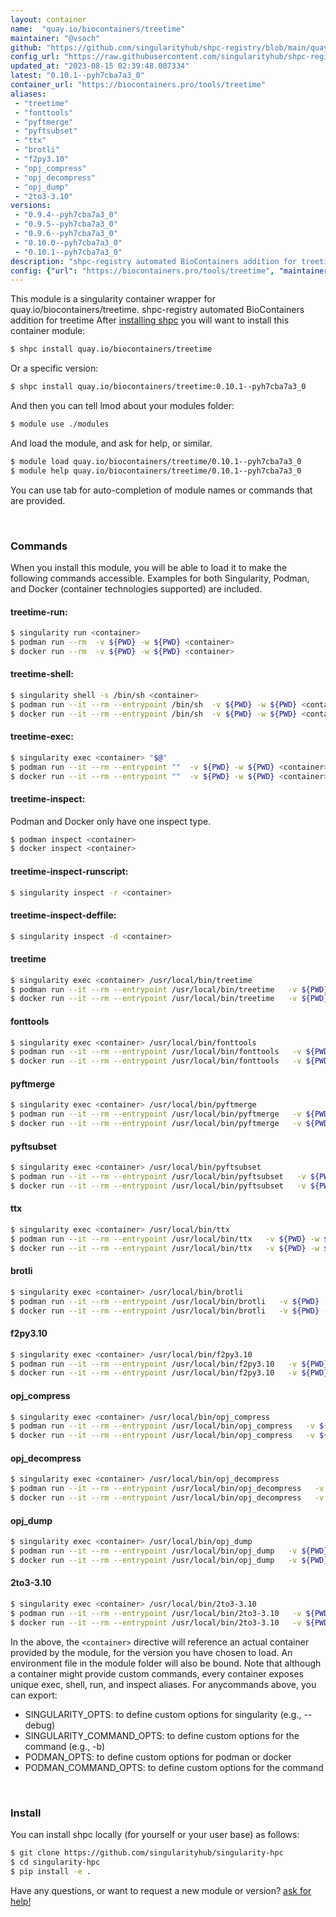 ```yaml
---
layout: container
name:  "quay.io/biocontainers/treetime"
maintainer: "@vsoch"
github: "https://github.com/singularityhub/shpc-registry/blob/main/quay.io/biocontainers/treetime/container.yaml"
config_url: "https://raw.githubusercontent.com/singularityhub/shpc-registry/main/quay.io/biocontainers/treetime/container.yaml"
updated_at: "2023-08-15 02:39:48.007334"
latest: "0.10.1--pyh7cba7a3_0"
container_url: "https://biocontainers.pro/tools/treetime"
aliases:
 - "treetime"
 - "fonttools"
 - "pyftmerge"
 - "pyftsubset"
 - "ttx"
 - "brotli"
 - "f2py3.10"
 - "opj_compress"
 - "opj_decompress"
 - "opj_dump"
 - "2to3-3.10"
versions:
 - "0.9.4--pyh7cba7a3_0"
 - "0.9.5--pyh7cba7a3_0"
 - "0.9.6--pyh7cba7a3_0"
 - "0.10.0--pyh7cba7a3_0"
 - "0.10.1--pyh7cba7a3_0"
description: "shpc-registry automated BioContainers addition for treetime"
config: {"url": "https://biocontainers.pro/tools/treetime", "maintainer": "@vsoch", "description": "shpc-registry automated BioContainers addition for treetime", "latest": {"0.10.1--pyh7cba7a3_0": "sha256:b54b9fbc03b32547fa6978769a30c145574c77c80410664e5bd1cf2240b369a2"}, "tags": {"0.9.4--pyh7cba7a3_0": "sha256:df33fd4fd5195a6b2346d5e2d33f56e00af8f2490ec094612d8895347c4f0be3", "0.9.5--pyh7cba7a3_0": "sha256:afd5467511dbc4a4385ebcd05ded2cfe697b22e4c374a7e2445d05fd11cb641c", "0.9.6--pyh7cba7a3_0": "sha256:580350cbb22cd283b9c519acaa3373b053b5df5b896ac96b59e89dc0de12e0fb", "0.10.0--pyh7cba7a3_0": "sha256:f736afcfc384845befcc0af0bea047a2ea63728b274bfaab2d36e72c7bfd0255", "0.10.1--pyh7cba7a3_0": "sha256:b54b9fbc03b32547fa6978769a30c145574c77c80410664e5bd1cf2240b369a2"}, "docker": "quay.io/biocontainers/treetime", "aliases": {"treetime": "/usr/local/bin/treetime", "fonttools": "/usr/local/bin/fonttools", "pyftmerge": "/usr/local/bin/pyftmerge", "pyftsubset": "/usr/local/bin/pyftsubset", "ttx": "/usr/local/bin/ttx", "brotli": "/usr/local/bin/brotli", "f2py3.10": "/usr/local/bin/f2py3.10", "opj_compress": "/usr/local/bin/opj_compress", "opj_decompress": "/usr/local/bin/opj_decompress", "opj_dump": "/usr/local/bin/opj_dump", "2to3-3.10": "/usr/local/bin/2to3-3.10"}}
---
```


This module is a singularity container wrapper for quay.io/biocontainers/treetime.
shpc-registry automated BioContainers addition for treetime
After [installing shpc](#install) you will want to install this container module:


```bash
$ shpc install quay.io/biocontainers/treetime
```

Or a specific version:

```bash
$ shpc install quay.io/biocontainers/treetime:0.10.1--pyh7cba7a3_0
```

And then you can tell lmod about your modules folder:

```bash
$ module use ./modules
```

And load the module, and ask for help, or similar.

```bash
$ module load quay.io/biocontainers/treetime/0.10.1--pyh7cba7a3_0
$ module help quay.io/biocontainers/treetime/0.10.1--pyh7cba7a3_0
```

You can use tab for auto-completion of module names or commands that are provided.

<br>

### Commands

When you install this module, you will be able to load it to make the following commands accessible.
Examples for both Singularity, Podman, and Docker (container technologies supported) are included.

#### treetime-run:

```bash
$ singularity run <container>
$ podman run --rm  -v ${PWD} -w ${PWD} <container>
$ docker run --rm  -v ${PWD} -w ${PWD} <container>
```

#### treetime-shell:

```bash
$ singularity shell -s /bin/sh <container>
$ podman run --it --rm --entrypoint /bin/sh  -v ${PWD} -w ${PWD} <container>
$ docker run --it --rm --entrypoint /bin/sh  -v ${PWD} -w ${PWD} <container>
```

#### treetime-exec:

```bash
$ singularity exec <container> "$@"
$ podman run --it --rm --entrypoint ""  -v ${PWD} -w ${PWD} <container> "$@"
$ docker run --it --rm --entrypoint ""  -v ${PWD} -w ${PWD} <container> "$@"
```

#### treetime-inspect:

Podman and Docker only have one inspect type.

```bash
$ podman inspect <container>
$ docker inspect <container>
```

#### treetime-inspect-runscript:

```bash
$ singularity inspect -r <container>
```

#### treetime-inspect-deffile:

```bash
$ singularity inspect -d <container>
```


#### treetime

```bash
$ singularity exec <container> /usr/local/bin/treetime
$ podman run --it --rm --entrypoint /usr/local/bin/treetime   -v ${PWD} -w ${PWD} <container> -c " $@"
$ docker run --it --rm --entrypoint /usr/local/bin/treetime   -v ${PWD} -w ${PWD} <container> -c " $@"
```


#### fonttools

```bash
$ singularity exec <container> /usr/local/bin/fonttools
$ podman run --it --rm --entrypoint /usr/local/bin/fonttools   -v ${PWD} -w ${PWD} <container> -c " $@"
$ docker run --it --rm --entrypoint /usr/local/bin/fonttools   -v ${PWD} -w ${PWD} <container> -c " $@"
```


#### pyftmerge

```bash
$ singularity exec <container> /usr/local/bin/pyftmerge
$ podman run --it --rm --entrypoint /usr/local/bin/pyftmerge   -v ${PWD} -w ${PWD} <container> -c " $@"
$ docker run --it --rm --entrypoint /usr/local/bin/pyftmerge   -v ${PWD} -w ${PWD} <container> -c " $@"
```


#### pyftsubset

```bash
$ singularity exec <container> /usr/local/bin/pyftsubset
$ podman run --it --rm --entrypoint /usr/local/bin/pyftsubset   -v ${PWD} -w ${PWD} <container> -c " $@"
$ docker run --it --rm --entrypoint /usr/local/bin/pyftsubset   -v ${PWD} -w ${PWD} <container> -c " $@"
```


#### ttx

```bash
$ singularity exec <container> /usr/local/bin/ttx
$ podman run --it --rm --entrypoint /usr/local/bin/ttx   -v ${PWD} -w ${PWD} <container> -c " $@"
$ docker run --it --rm --entrypoint /usr/local/bin/ttx   -v ${PWD} -w ${PWD} <container> -c " $@"
```


#### brotli

```bash
$ singularity exec <container> /usr/local/bin/brotli
$ podman run --it --rm --entrypoint /usr/local/bin/brotli   -v ${PWD} -w ${PWD} <container> -c " $@"
$ docker run --it --rm --entrypoint /usr/local/bin/brotli   -v ${PWD} -w ${PWD} <container> -c " $@"
```


#### f2py3.10

```bash
$ singularity exec <container> /usr/local/bin/f2py3.10
$ podman run --it --rm --entrypoint /usr/local/bin/f2py3.10   -v ${PWD} -w ${PWD} <container> -c " $@"
$ docker run --it --rm --entrypoint /usr/local/bin/f2py3.10   -v ${PWD} -w ${PWD} <container> -c " $@"
```


#### opj_compress

```bash
$ singularity exec <container> /usr/local/bin/opj_compress
$ podman run --it --rm --entrypoint /usr/local/bin/opj_compress   -v ${PWD} -w ${PWD} <container> -c " $@"
$ docker run --it --rm --entrypoint /usr/local/bin/opj_compress   -v ${PWD} -w ${PWD} <container> -c " $@"
```


#### opj_decompress

```bash
$ singularity exec <container> /usr/local/bin/opj_decompress
$ podman run --it --rm --entrypoint /usr/local/bin/opj_decompress   -v ${PWD} -w ${PWD} <container> -c " $@"
$ docker run --it --rm --entrypoint /usr/local/bin/opj_decompress   -v ${PWD} -w ${PWD} <container> -c " $@"
```


#### opj_dump

```bash
$ singularity exec <container> /usr/local/bin/opj_dump
$ podman run --it --rm --entrypoint /usr/local/bin/opj_dump   -v ${PWD} -w ${PWD} <container> -c " $@"
$ docker run --it --rm --entrypoint /usr/local/bin/opj_dump   -v ${PWD} -w ${PWD} <container> -c " $@"
```


#### 2to3-3.10

```bash
$ singularity exec <container> /usr/local/bin/2to3-3.10
$ podman run --it --rm --entrypoint /usr/local/bin/2to3-3.10   -v ${PWD} -w ${PWD} <container> -c " $@"
$ docker run --it --rm --entrypoint /usr/local/bin/2to3-3.10   -v ${PWD} -w ${PWD} <container> -c " $@"
```



In the above, the `<container>` directive will reference an actual container provided
by the module, for the version you have chosen to load. An environment file in the
module folder will also be bound. Note that although a container
might provide custom commands, every container exposes unique exec, shell, run, and
inspect aliases. For anycommands above, you can export:

 - SINGULARITY_OPTS: to define custom options for singularity (e.g., --debug)
 - SINGULARITY_COMMAND_OPTS: to define custom options for the command (e.g., -b)
 - PODMAN_OPTS: to define custom options for podman or docker
 - PODMAN_COMMAND_OPTS: to define custom options for the command

<br>

### Install

You can install shpc locally (for yourself or your user base) as follows:

```bash
$ git clone https://github.com/singularityhub/singularity-hpc
$ cd singularity-hpc
$ pip install -e .
```

Have any questions, or want to request a new module or version? [ask for help!](https://github.com/singularityhub/singularity-hpc/issues)